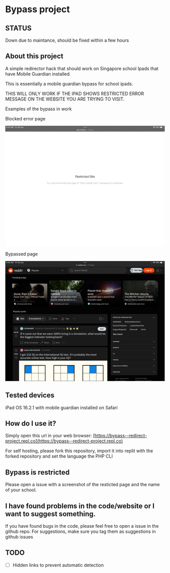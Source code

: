 # Bypass project

## STATUS

Down due to maintance, should be fixed within a few hours

## About this project

A simple redirector hack that should work on Singapore school Ipads that have Mobile Guardian installed.

This is essentially a mobile guardian bypass for school ipads.

THIS WILL ONLY WORK IF THE IPAD SHOWS RESTRICTED ERROR MESSAGE ON THE WEBSITE YOU ARE TRYING TO VISIT.

Examples of the bypass in work

Blocked error page

<img src="images/blocked.png" alt="image of a blocked page">

Bypassed page

<img src="images/unblocked.png" alt="image of reddit being unblocked">

## Tested devices

iPad OS 16.2.1 with mobile guardian installed on Safari 

## How do I use it?

Simply open this url in your web browser: [https://bypass--redirect-project.repl.co](https://bypass--redirect-project.repl.co)

For self hosting, please fork this repository, import it into replit with the forked repository and set the language the PHP CLI

## Bypass is restricted

Please open a issue with a screenshot of the resticted page and the name of your school.

## I have found problems in the code/website or I want to suggest something.

If you have found bugs in the code, please feel free to open a issue in the github repo.
For suggestions, make sure you tag them as suggestions in github issues

## TODO
- [ ] Hidden links to prevent automatic detection
